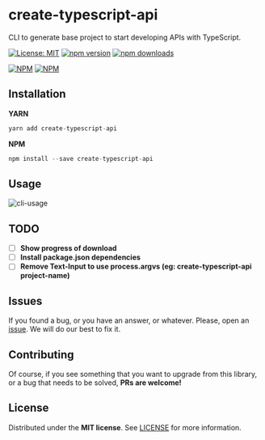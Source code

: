 # create-typescript-api
CLI to generate base project to start developing APIs with TypeScript.

[![License: MIT](https://img.shields.io/badge/License-MIT-brightgreen.svg)](https://opensource.org/licenses/MIT) [![npm version](https://badge.fury.io/js/create-typescript-api.svg)](https://badge.fury.io/js/create-typescript-api) [![npm downloads](https://img.shields.io/npm/dm/create-typescript-api.svg)](https://www.npmjs.com/package/create-typescript-api) 

[![NPM](https://nodei.co/npm/create-typescript-api.png?downloads=true&downloadRank=true&stars=true)](https://nodei.co/npm/create-typescript-api/) [![NPM](https://nodei.co/npm-dl/create-typescript-api.png?months=9&height=2)](https://nodei.co/npm/create-typescript-api/) 

## Installation

**YARN**

```javascript
yarn add create-typescript-api
```

**NPM**

```javascript
npm install --save create-typescript-api
```

## Usage

![cli-usage](https://github.com/BlackBoxVision/create-typescript-api/blob/master/media/cmd-usage.gif)

## TODO 

- [ ] **Show progress of download**
- [ ] **Install package.json dependencies**
- [ ] **Remove Text-Input to use process.argvs (eg: create-typescript-api project-name)**
 
## Issues

If you found a bug, or you have an answer, or whatever. Please, open an [issue](https://github.com/BlackBoxVision/create-typescript-api/issues). We will do our best to fix it.

## Contributing

Of course, if you see something that you want to upgrade from this library, or a bug that needs to be solved, **PRs are welcome!**

## License

Distributed under the **MIT license**. See [LICENSE](https://github.com/BlackBoxVision/create-typescript-api/blob/master/LICENSE) for more information.
